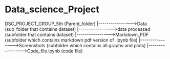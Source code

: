 # Data_science_Project
DSC_PROJECT_GROUP_5th (Parent_folder)
                   |---------------->Data  (sub_folder that contains dataset)
                   |---------------->data processed  (subfolder that contains dataset)
                   |---------------->Markdown_PDF  (subfolder which contains markdown pdf version of .ipynb file)
                   |---------------->Screenshots (subfolder which contains all graphs and plots)
                   |---------------->Code_file.ipynb (code file)

